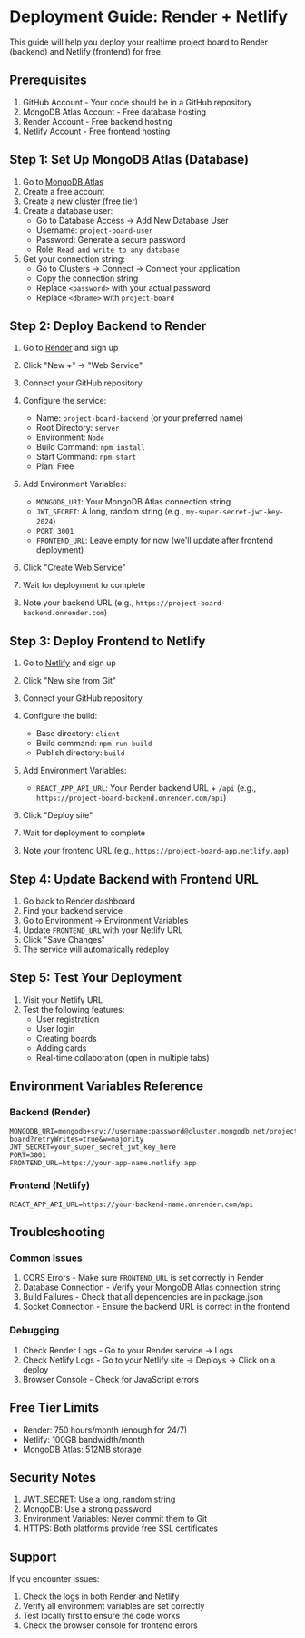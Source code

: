 # Deployment Guide: Render + Netlify

This guide will help you deploy your realtime project board to Render (backend) and Netlify (frontend) for free.

## Prerequisites

1. GitHub Account - Your code should be in a GitHub repository
2. MongoDB Atlas Account - Free database hosting
3. Render Account - Free backend hosting
4. Netlify Account - Free frontend hosting

## Step 1: Set Up MongoDB Atlas (Database)

1. Go to [MongoDB Atlas](https://www.mongodb.com/atlas)
2. Create a free account
3. Create a new cluster (free tier)
4. Create a database user:
   - Go to Database Access → Add New Database User
   - Username: `project-board-user`
   - Password: Generate a secure password
   - Role: `Read and write to any database`
5. Get your connection string:
   - Go to Clusters → Connect → Connect your application
   - Copy the connection string
   - Replace `<password>` with your actual password
   - Replace `<dbname>` with `project-board`

## Step 2: Deploy Backend to Render

1. Go to [Render](https://render.com) and sign up
2. Click "New +" → "Web Service"
3. Connect your GitHub repository
4. Configure the service:
   - Name: `project-board-backend` (or your preferred name)
   - Root Directory: `server`
   - Environment: `Node`
   - Build Command: `npm install`
   - Start Command: `npm start`
   - Plan: Free

5. Add Environment Variables:
   - `MONGODB_URI`: Your MongoDB Atlas connection string
   - `JWT_SECRET`: A long, random string (e.g., `my-super-secret-jwt-key-2024`)
   - `PORT`: `3001`
   - `FRONTEND_URL`: Leave empty for now (we'll update after frontend deployment)

6. Click "Create Web Service"
7. Wait for deployment to complete
8. Note your backend URL (e.g., `https://project-board-backend.onrender.com`)

## Step 3: Deploy Frontend to Netlify

1. Go to [Netlify](https://netlify.com) and sign up
2. Click "New site from Git"
3. Connect your GitHub repository
4. Configure the build:
   - Base directory: `client`
   - Build command: `npm run build`
   - Publish directory: `build`

5. Add Environment Variables:
   - `REACT_APP_API_URL`: Your Render backend URL + `/api` (e.g., `https://project-board-backend.onrender.com/api`)

6. Click "Deploy site"
7. Wait for deployment to complete
8. Note your frontend URL (e.g., `https://project-board-app.netlify.app`)

## Step 4: Update Backend with Frontend URL

1. Go back to Render dashboard
2. Find your backend service
3. Go to Environment → Environment Variables
4. Update `FRONTEND_URL` with your Netlify URL
5. Click "Save Changes"
6. The service will automatically redeploy

## Step 5: Test Your Deployment

1. Visit your Netlify URL
2. Test the following features:
   - User registration
   - User login
   - Creating boards
   - Adding cards
   - Real-time collaboration (open in multiple tabs)

## Environment Variables Reference

### Backend (Render)
```
MONGODB_URI=mongodb+srv://username:password@cluster.mongodb.net/project-board?retryWrites=true&w=majority
JWT_SECRET=your_super_secret_jwt_key_here
PORT=3001
FRONTEND_URL=https://your-app-name.netlify.app
```

### Frontend (Netlify)
```
REACT_APP_API_URL=https://your-backend-name.onrender.com/api
```

## Troubleshooting

### Common Issues

1. CORS Errors - Make sure `FRONTEND_URL` is set correctly in Render
2. Database Connection - Verify your MongoDB Atlas connection string
3. Build Failures - Check that all dependencies are in package.json
4. Socket Connection - Ensure the backend URL is correct in the frontend

### Debugging

1. Check Render Logs - Go to your Render service → Logs
2. Check Netlify Logs - Go to your Netlify site → Deploys → Click on a deploy
3. Browser Console - Check for JavaScript errors

## Free Tier Limits

- Render: 750 hours/month (enough for 24/7)
- Netlify: 100GB bandwidth/month
- MongoDB Atlas: 512MB storage

## Security Notes

1. JWT_SECRET: Use a long, random string
2. MongoDB: Use a strong password
3. Environment Variables: Never commit them to Git
4. HTTPS: Both platforms provide free SSL certificates

## Support

If you encounter issues:
1. Check the logs in both Render and Netlify
2. Verify all environment variables are set correctly
3. Test locally first to ensure the code works
4. Check the browser console for frontend errors 